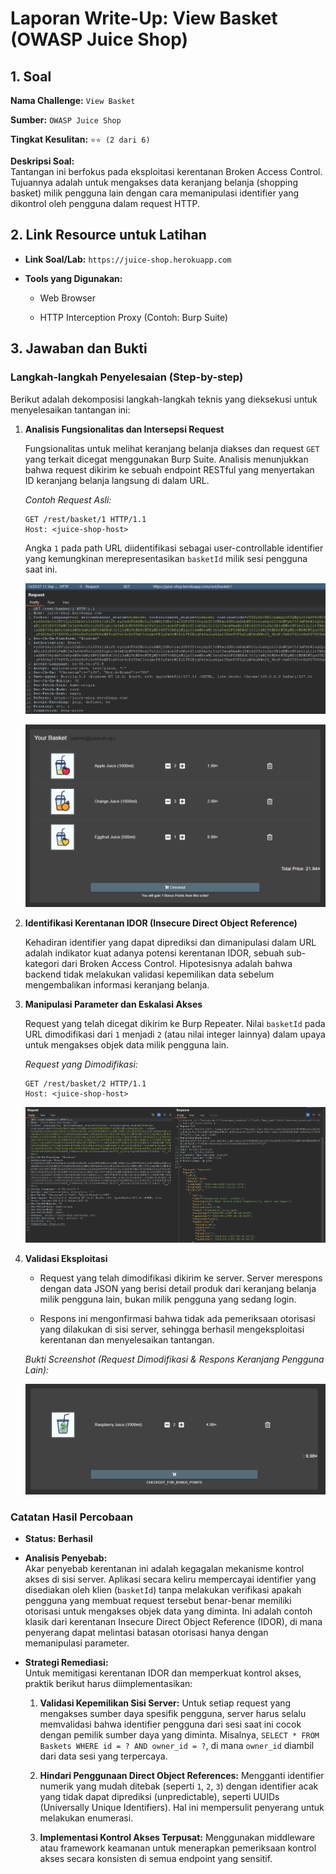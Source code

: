 # Laporan Write-Up: View Basket (OWASP Juice Shop)

## 1. Soal

**Nama Challenge:** `View Basket`

**Sumber:** `OWASP Juice Shop`

**Tingkat Kesulitan:** `⭐⭐ (2 dari 6)`

**Deskripsi Soal:**\
Tantangan ini berfokus pada eksploitasi kerentanan Broken Access Control. Tujuannya adalah untuk mengakses data keranjang belanja (shopping basket) milik pengguna lain dengan cara memanipulasi identifier yang dikontrol oleh pengguna dalam request HTTP.

## 2. Link Resource untuk Latihan

* **Link Soal/Lab:** `https://juice-shop.herokuapp.com`

* **Tools yang Digunakan:**

  * Web Browser

  * HTTP Interception Proxy (Contoh: Burp Suite)

## 3. Jawaban dan Bukti

### Langkah-langkah Penyelesaian (Step-by-step)

Berikut adalah dekomposisi langkah-langkah teknis yang dieksekusi untuk menyelesaikan tantangan ini:

1. **Analisis Fungsionalitas dan Intersepsi Request**

    Fungsionalitas untuk melihat keranjang belanja diakses dan request `GET` yang terkait dicegat menggunakan Burp Suite. Analisis menunjukkan bahwa request dikirim ke sebuah endpoint RESTful yang menyertakan ID keranjang belanja langsung di dalam URL.

    *Contoh Request Asli:*

    ```
    GET /rest/basket/1 HTTP/1.1
    Host: <juice-shop-host>
    ```

    Angka `1` pada path URL diidentifikasi sebagai user-controllable identifier yang kemungkinan merepresentasikan `basketId` milik sesi pengguna saat ini.

    ![alt text](images/tio-soal-3/image-1.png)

    ![alt text](images/tio-soal-3/image-2.png)


2. **Identifikasi Kerentanan IDOR (Insecure Direct Object Reference)**

    Kehadiran identifier yang dapat diprediksi dan dimanipulasi dalam URL adalah indikator kuat adanya potensi kerentanan IDOR, sebuah sub-kategori dari Broken Access Control. Hipotesisnya adalah bahwa backend tidak melakukan validasi kepemilikan data sebelum mengembalikan informasi keranjang belanja.

3. **Manipulasi Parameter dan Eskalasi Akses**

    Request yang telah dicegat dikirim ke Burp Repeater. Nilai `basketId` pada URL dimodifikasi dari `1` menjadi `2` (atau nilai integer lainnya) dalam upaya untuk mengakses objek data milik pengguna lain.

    *Request yang Dimodifikasi:*

    ```
    GET /rest/basket/2 HTTP/1.1
    Host: <juice-shop-host>
    ```

    ![alt text](images/tio-soal-3/image-3.png)


4. **Validasi Eksploitasi**

    * Request yang telah dimodifikasi dikirim ke server. Server merespons dengan data JSON yang berisi detail produk dari keranjang belanja milik pengguna lain, bukan milik pengguna yang sedang login.

    * Respons ini mengonfirmasi bahwa tidak ada pemeriksaan otorisasi yang dilakukan di sisi server, sehingga berhasil mengeksploitasi kerentanan dan menyelesaikan tantangan.

    *Bukti Screenshot (Request Dimodifikasi & Respons Keranjang Pengguna Lain):*

    ![alt text](images/tio-soal-3/image-4.png)

### Catatan Hasil Percobaan

* **Status: Berhasil**

* **Analisis Penyebab:**\
  Akar penyebab kerentanan ini adalah kegagalan mekanisme kontrol akses di sisi server. Aplikasi secara keliru mempercayai identifier yang disediakan oleh klien (`basketId`) tanpa melakukan verifikasi apakah pengguna yang membuat request tersebut benar-benar memiliki otorisasi untuk mengakses objek data yang diminta. Ini adalah contoh klasik dari kerentanan Insecure Direct Object Reference (IDOR), di mana penyerang dapat melintasi batasan otorisasi hanya dengan memanipulasi parameter.

* **Strategi Remediasi:**\
  Untuk memitigasi kerentanan IDOR dan memperkuat kontrol akses, praktik berikut harus diimplementasikan:

  1. **Validasi Kepemilikan Sisi Server:** Untuk setiap request yang mengakses sumber daya spesifik pengguna, server harus selalu memvalidasi bahwa identifier pengguna dari sesi saat ini cocok dengan pemilik sumber daya yang diminta. Misalnya, `SELECT * FROM Baskets WHERE id = ? AND owner_id = ?`, di mana `owner_id` diambil dari data sesi yang terpercaya.

  2. **Hindari Penggunaan Direct Object References:** Mengganti identifier numerik yang mudah ditebak (seperti `1`, `2`, `3`) dengan identifier acak yang tidak dapat diprediksi (unpredictable), seperti UUIDs (Universally Unique Identifiers). Hal ini mempersulit penyerang untuk melakukan enumerasi.

  3. **Implementasi Kontrol Akses Terpusat:** Menggunakan middleware atau framework keamanan untuk menerapkan pemeriksaan kontrol akses secara konsisten di semua endpoint yang sensitif.